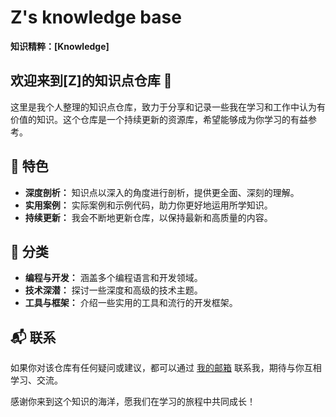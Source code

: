 # Z's knowledge base

**知识精粹：[Knowledge]**

## 欢迎来到[Z]的知识点仓库 👋

这里是我个人整理的知识点仓库，致力于分享和记录一些我在学习和工作中认为有价值的知识。这个仓库是一个持续更新的资源库，希望能够成为你学习的有益参考。

## 🚀 特色

- **深度剖析：** 知识点以深入的角度进行剖析，提供更全面、深刻的理解。
- **实用案例：** 实际案例和示例代码，助力你更好地运用所学知识。
- **持续更新：** 我会不断地更新仓库，以保持最新和高质量的内容。

## 🌟 分类

- **编程与开发：** 涵盖多个编程语言和开发领域。
- **技术深潜：** 探讨一些深度和高级的技术主题。
- **工具与框架：** 介绍一些实用的工具和流行的开发框架。

## 📬 联系

如果你对该仓库有任何疑问或建议，都可以通过 [我的邮箱](https;//zhengyxmr@gmail.com) 联系我，期待与你互相学习、交流。

感谢你来到这个知识的海洋，愿我们在学习的旅程中共同成长！
